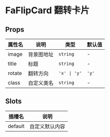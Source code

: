 # FaFlipCard 翻转卡片 <Badge type="pro" text="专业版" /> <Badge text="v5.2.0" />

## Props

| 属性名 | 说明       | 类型         | 默认值 |
| ------ | ---------- | ------------ | ------ |
| image  | 背景图地址 | `string`     | -      |
| title  | 标题       | `string`     | -      |
| rotate | 翻转方向   | `'x' \| 'y'` | `'y'`  |
| class  | 自定义类名 | `string`     | -      |

## Slots

| 插槽名  | 说明           |
| ------- | -------------- |
| default | 自定义默认内容 |
